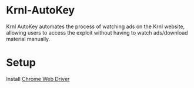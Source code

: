 # Krnl-AutoKey
Krnl AutoKey automates the process of watching ads on the Krnl website, allowing users to access the exploit without having to watch ads/download material manually.


# Setup 
Install [Chrome Web Driver](https://sites.google.com/chromium.org/driver/)
